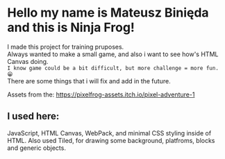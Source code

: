 # Hello my name is Mateusz Binięda and this is Ninja Frog!

I made this project for training pruposes. 
</br>
Always wanted to make a small game, and also i want to see how's HTML Canvas doing.
</br>
``I know game could be a bit difficult, but more challenge = more fun. 😁``
</br>
There are some things that i will fix and add in the future.

Assets from the: https://pixelfrog-assets.itch.io/pixel-adventure-1

## I used here: 

JavaScript, HTML Canvas, WebPack, and minimal CSS styling inside of HTML. Also used Tiled, for drawing some background, platfroms, blocks and generic objects.


